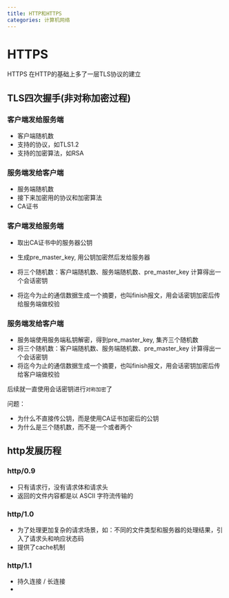 ```yaml
---
title: HTTP和HTTPS
categories: 计算机网络
---
```


# HTTPS

HTTPS 在HTTP的基础上多了一层TLS协议的建立

## TLS四次握手(非对称加密过程)

### 客户端发给服务端

- 客户端随机数
- 支持的协议，如TLS1.2
- 支持的加密算法，如RSA

### 服务端发给客户端

- 服务端随机数
- 接下来加密用的协议和加密算法
- CA证书

### 客户端发给服务端

- 取出CA证书中的服务器公钥

- 生成pre_master_key, 用公钥加密然后发给服务器
- 将三个随机数：客户端随机数、服务端随机数、pre_master_key 计算得出一个会话密钥
- 将迄今为止的通信数据生成一个摘要，也叫finish报文，用会话密钥加密后传给服务端做校验

### 服务端发给客户端

- 服务端使用服务端私钥解密，得到pre_master_key, 集齐三个随机数
- 将三个随机数：客户端随机数、服务端随机数、pre_master_key 计算得出一个会话密钥
- 将迄今为止的通信数据生成一个摘要，也叫finish报文，用会话密钥加密后传给客户端做校验



后续就一直使用会话密钥进行`对称加密`了



问题：

- 为什么不直接传公钥，而是使用CA证书加密后的公钥
- 为什么是三个随机数，而不是一个或者两个

## http发展历程

###  http/0.9

- 只有请求行，没有请求体和请求头
- 返回的文件内容都是以 ASCII 字符流传输的

### http/1.0

- 为了处理更加复杂的请求场景，如：不同的文件类型和服务器的处理结果，引入了请求头和响应状态码
- 提供了cache机制

### http/1.1

- 持久连接 / 长连接
- 





